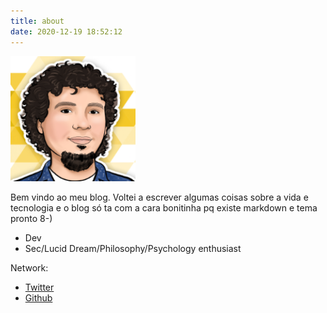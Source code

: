 ```yaml
---
title: about
date: 2020-12-19 18:52:12
---
```


<img src="/images/avatar.png" width="200px" height="200px">

Bem vindo ao meu blog.
Voltei a escrever algumas coisas sobre a vida e tecnologia e o blog só ta com a cara bonitinha pq existe markdown e tema pronto 8-)

- Dev
- Sec/Lucid Dream/Philosophy/Psychology enthusiast

Network:
- [Twitter](https://twitter.com/girorme1)
- [Github](https://github.com/girorme) 